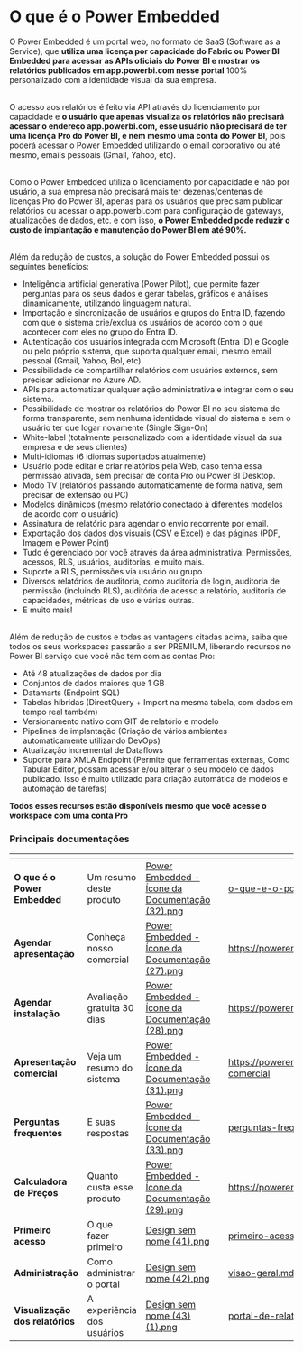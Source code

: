 # O que é o Power Embedded

O Power Embedded é um portal web, no formato de SaaS (Software as a Service), que **utiliza uma licença por capacidade do Fabric ou Power BI Embedded para acessar as APIs oficiais do Power BI e mostrar os relatórios publicados em app.powerbi.com nesse portal** 100% personalizado com a identidade visual da sua empresa.

\
O acesso aos relatórios é feito via API através do licenciamento por capacidade e **o usuário que apenas visualiza os relatórios não precisará acessar o endereço app.powerbi.com, esse usuário não precisará de ter uma licença Pro do Power BI, e nem mesmo uma conta do Power BI**, pois poderá acessar o Power Embedded utilizando o email corporativo ou até mesmo, emails pessoais (Gmail, Yahoo, etc).

\
Como o Power Embedded utiliza o licenciamento por capacidade e não por usuário, a sua empresa não precisará mais ter dezenas/centenas de licenças Pro do Power BI, apenas para os usuários que precisam publicar relatórios ou acessar o app.powerbi.com para configuração de gateways, atualizações de dados, etc. e com isso, **o Power Embedded pode reduzir o custo de implantação e manutenção do Power BI em até 90%.**

\
Além da redução de custos, a solução do Power Embedded possui os seguintes benefícios:

* Inteligência artificial generativa (Power Pilot), que permite fazer perguntas para os seus dados e gerar tabelas, gráficos e análises dinamicamente, utilizando linguagem natural.
* Importação e sincronização de usuários e grupos do Entra ID, fazendo com que o sistema crie/exclua os usuários de acordo com o que acontecer com eles no grupo do Entra ID.
* Autenticação dos usuários integrada com Microsoft (Entra ID) e Google ou pelo próprio sistema, que suporta qualquer email, mesmo email pessoal (Gmail, Yahoo, Bol, etc)
* Possibilidade de compartilhar relatórios com usuários externos, sem precisar adicionar no Azure AD.
* APIs para automatizar qualquer ação administrativa e integrar com o seu sistema.
* Possibilidade de mostrar os relatórios do Power BI no seu sistema de forma transparente, sem nenhuma identidade visual do sistema e sem o usuário ter que logar novamente (Single Sign-On)
* White-label (totalmente personalizado com a identidade visual da sua empresa e de seus clientes)
* Multi-idiomas (6 idiomas suportados atualmente)
* Usuário pode editar e criar relatórios pela Web, caso tenha essa permissão ativada, sem precisar de conta Pro ou Power BI Desktop.
* Modo TV (relatórios passando automaticamente de forma nativa, sem precisar de extensão ou PC)
* Modelos dinâmicos (mesmo relatório conectado à diferentes modelos de acordo com o usuário)
* Assinatura de relatório para agendar o envio recorrente por email.
* Exportação dos dados dos visuais (CSV e Excel) e das páginas (PDF, Imagem e Power Point)
* Tudo é gerenciado por você através da área administrativa: Permissões, acessos, RLS, usuários, auditorias, e muito mais.
* Suporte a RLS, permissões via usuário ou grupo
* Diversos relatórios de auditoria, como auditoria de login, auditoria de permissão (incluindo RLS), auditória de acesso a relatório, auditoria de capacidades, métricas de uso e várias outras.
* E muito mais!

\
Além de redução de custos e todas as vantagens citadas acima, saiba que todos os seus workspaces passarão a ser PREMIUM, liberando recursos no Power BI serviço que você não tem com as contas Pro:

* Até 48 atualizações de dados por dia
* Conjuntos de dados maiores que 1 GB
* Datamarts (Endpoint SQL)
* Tabelas híbridas (DirectQuery + Import na mesma tabela, com dados em tempo real também)
* Versionamento nativo com GIT de relatório e modelo
* Pipelines de implantação (Criação de vários ambientes automaticamente utilizando DevOps)
* Atualização incremental de Dataflows
* Suporte para XMLA Endpoint (Permite que ferramentas externas, Como Tabular Editor, possam acessar e/ou alterar o seu modelo de dados publicado. Isso é muito utilizado para criação automática de modelos e automação de tarefas)

**Todos esses recursos estão disponíveis mesmo que você acesse o workspace com uma conta Pro**



### Principais documentações

<table data-view="cards"><thead><tr><th></th><th></th><th data-hidden data-card-cover data-type="files"></th><th data-hidden></th><th data-hidden data-card-target data-type="content-ref"></th></tr></thead><tbody><tr><td><strong>O que é o Power Embedded</strong></td><td>Um resumo deste produto</td><td><a href="../.gitbook/assets/Power Embedded - Ícone da Documentação (32).png">Power Embedded - Ícone da Documentação (32).png</a></td><td></td><td><a href="o-que-e-o-power-embedded.md">o-que-e-o-power-embedded.md</a></td></tr><tr><td><strong>Agendar apresentação</strong></td><td>Conheça nosso comercial</td><td><a href="../.gitbook/assets/Power Embedded - Ícone da Documentação (27).png">Power Embedded - Ícone da Documentação (27).png</a></td><td></td><td><a href="https://powerembedded.com.br/apresentacao">https://powerembedded.com.br/apresentacao</a></td></tr><tr><td><strong>Agendar instalação</strong></td><td>Avaliação gratuita 30 dias</td><td><a href="../.gitbook/assets/Power Embedded - Ícone da Documentação (28).png">Power Embedded - Ícone da Documentação (28).png</a></td><td></td><td><a href="https://powerembedded.com.br/instalacao">https://powerembedded.com.br/instalacao</a></td></tr><tr><td><strong>Apresentação comercial</strong></td><td>Veja um resumo do sistema</td><td><a href="../.gitbook/assets/Power Embedded - Ícone da Documentação (31).png">Power Embedded - Ícone da Documentação (31).png</a></td><td></td><td><a href="https://powerembedded.com.br/apresentacao-comercial">https://powerembedded.com.br/apresentacao-comercial</a></td></tr><tr><td><strong>Perguntas frequentes</strong></td><td>E suas respostas</td><td><a href="../.gitbook/assets/Power Embedded - Ícone da Documentação (33).png">Power Embedded - Ícone da Documentação (33).png</a></td><td></td><td><a href="../perguntas-frequentes/">perguntas-frequentes</a></td></tr><tr><td><strong>Calculadora de Preços</strong></td><td>Quanto custa esse produto</td><td><a href="../.gitbook/assets/Power Embedded - Ícone da Documentação (29).png">Power Embedded - Ícone da Documentação (29).png</a></td><td></td><td><a href="https://powerembedded.com.br/calculadora">https://powerembedded.com.br/calculadora</a></td></tr><tr><td><strong>Primeiro acesso</strong></td><td>O que fazer primeiro</td><td><a href="../.gitbook/assets/Design sem nome (41).png">Design sem nome (41).png</a></td><td></td><td><a href="../administracao/primeiro-acesso.md">primeiro-acesso.md</a></td></tr><tr><td><strong>Administração</strong></td><td>Como administrar o portal</td><td><a href="../.gitbook/assets/Design sem nome (42).png">Design sem nome (42).png</a></td><td></td><td><a href="../administracao/visao-geral.md">visao-geral.md</a></td></tr><tr><td><strong>Visualização dos relatórios</strong></td><td>A experiência dos usuários</td><td><a href="../.gitbook/assets/Design sem nome (43) (1).png">Design sem nome (43) (1).png</a></td><td></td><td><a href="../portal-de-relatorios/portal-de-relatorios.md">portal-de-relatorios.md</a></td></tr></tbody></table>

